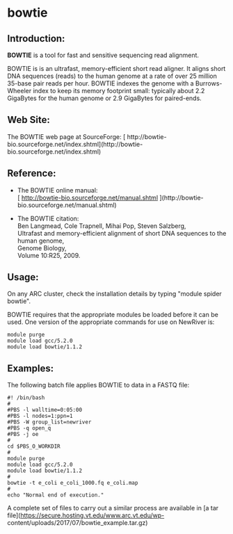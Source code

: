 #  bowtie

##  Introduction:

**BOWTIE** is a tool for fast and sensitive sequencing read alignment.

BOWTIE is is an ultrafast, memory-efficient short read aligner. It aligns
short DNA sequences (reads) to the human genome at a rate of over 25 million
35-base pair reads per hour. BOWTIE indexes the genome with a Burrows-Wheeler
index to keep its memory footprint small: typically about 2.2 GigaBytes for
the human genome or 2.9 GigaBytes for paired-ends.

##  Web Site:

The BOWTIE web page at SourceForge: [ http://bowtie-
bio.sourceforge.net/index.shtml](http://bowtie-
bio.sourceforge.net/index.shtml)

##  Reference:

  * The BOWTIE online manual:  
[ http://bowtie-bio.sourceforge.net/manual.shtml ](http://bowtie-
bio.sourceforge.net/manual.shtml)

  * The BOWTIE citation:  
Ben Langmead, Cole Trapnell, Mihai Pop, Steven Salzberg,  
Ultrafast and memory-efficient alignment of short DNA sequences to the human
genome,  
Genome Biology,  
Volume 10:R25, 2009.

##  Usage:

On any ARC cluster, check the installation details by typing "module spider
bowtie".

BOWTIE requires that the appropriate modules be loaded before it can be used.
One version of the appropriate commands for use on NewRiver is:

    
    
    module purge
    module load gcc/5.2.0
    module load bowtie/1.1.2
        

##  Examples:

The following batch file applies BOWTIE to data in a FASTQ file:

    
    
    #! /bin/bash
    #
    #PBS -l walltime=0:05:00
    #PBS -l nodes=1:ppn=1
    #PBS -W group_list=newriver
    #PBS -q open_q
    #PBS -j oe
    #
    cd $PBS_O_WORKDIR
    #
    module purge
    module load gcc/5.2.0
    module load bowtie/1.1.2
    #
    bowtie -t e_coli e_coli_1000.fq e_coli.map
    #
    echo "Normal end of execution."
    

A complete set of files to carry out a similar process are available in [a tar
file](https://secure.hosting.vt.edu/www.arc.vt.edu/wp-
content/uploads/2017/07/bowtie_example.tar.gz)

